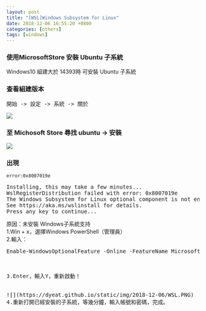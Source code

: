 ```yaml
---
layout: post
title: "[WSL]Windows Subsystem for Linux"
date: 2018-12-06 16:55:20 +0800
categories: [others]
tags: [windows]
---
```


### 使用MicrosoftStore 安裝 Ubuntu 子系統

Windows10 組建大於 14393時 可安裝 Ubuntu 子系統

### 查看組建版本 
<pre>開始 -> 設定 -> 系統 -> 關於</pre>

![](https://dyeat.github.io/static/img/2018-12-06/Windows-version.PNG)


### 至 Michosoft Store 尋找 ubuntu -> 安裝
![](https://dyeat.github.io/static/img/2018-12-06/Ubuntu.PNG)

 ### 出現
 `error:0x8007019e`

<pre>Installing, this may take a few minutes...
WslRegisterDistribution failed with error: 0x8007019e
The Windows Subsystem for Linux optional component is not enabled. Please enable it and try again.
See https://aka.ms/wslinstall for details.
Press any key to continue...</pre>

原因：未安裝 Windows子系統支持<br />
1.Win + x，選擇Windows PowerShell（管理員）<br />
2.輸入：
<pre>Enable-WindowsOptionalFeature -Online -FeatureName Microsoft-Windows-Subsystem-Linux<pre><br />
3.Enter，輸入Y，重新啟動！<br />

![](https://dyeat.github.io/static/img/2018-12-06/WSL.PNG)
4.重新打開已經安裝的子系統，等幾分鐘，輸入帳號和密碼，完成。




